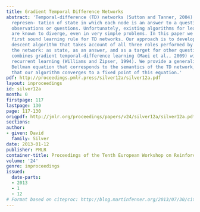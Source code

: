 ```yaml
---
title: Gradient Temporal Difference Networks
abstract: 'Temporal-difference (TD) networks (Sutton and Tanner, 2004) are a predictive
  represen- tation of state in which each node is an answer to a question about future
  observations or questions. Unfortunately, existing algorithms for learning TD networks
  are known to diverge, even in very simple problems. In this paper we present the
  first sound learning rule for TD networks. Our approach is to develop a true gradient
  descent algorithm that takes account of all three roles performed by each node in
  the network: as state, as an answer, and as a target for other questions. Our algorithm
  combines gradient temporal-difference learning (Maei et al., 2009) with real-time
  recurrent learning (Williams and Zipser, 1994). We provide a generalisation of the
  Bellman equation that corresponds to the semantics of the TD network, and prove
  that our algorithm converges to a fixed point of this equation.'
pdf: http://proceedings.pmlr.press/silver12a/silver12a.pdf
layout: inproceedings
id: silver12a
month: 0
firstpage: 117
lastpage: 130
page: 117-130
origpdf: http://jmlr.org/proceedings/papers/v24/silver12a/silver12a.pdf
sections: 
author:
- given: David
  family: Silver
date: 2013-01-12
publisher: PMLR
container-title: Proceedings of the Tenth European Workshop on Reinforcement Learning
volume: '24'
genre: inproceedings
issued:
  date-parts:
  - 2013
  - 1
  - 12
# Format based on citeproc: http://blog.martinfenner.org/2013/07/30/citeproc-yaml-for-bibliographies/
---
```


